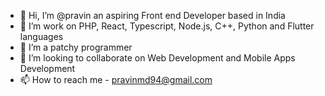 - 👋 Hi, I’m @pravin an aspiring Front end Developer based in India
- 👀 I’m work on PHP, React, Typescript, Node.js, C++, Python and Flutter languages
- 🌱 I’m a patchy programmer
- 💞️ I’m looking to collaborate on Web Development and Mobile Apps Development
- 📫 How to reach me - pravinmd94@gmail.com

<!---
pravintargaryen/pravintargaryen is a ✨ special ✨ repository because its `README.md` (this file) appears on your GitHub profile.
You can click the Preview link to take a look at your changes.
--->
